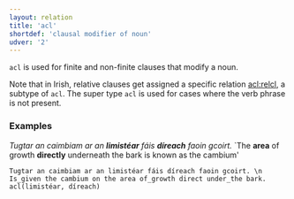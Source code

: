 ```yaml
---
layout: relation
title: 'acl'
shortdef: 'clausal modifier of noun'
udver: '2'
---
```


`acl` is used for finite and non-finite clauses that modify a noun. 

Note that in Irish, relative clauses get assigned a specific relation [acl:relcl](), a subtype of `acl`.
The super type `acl` is used for cases where the verb phrase is not present. 

### Examples

_Tugtar an caimbiam ar an <b>limistéar</b> fáis <b>díreach</b> faoin gcoirt._ `The <b>area</b> of growth <b>directly</b> underneath the bark is known as the cambium'

~~~ sdparse
Tugtar an caimbiam ar an limistéar fáis díreach faoin gcoirt. \n Is_given the cambium on the area of_growth direct under_the bark.
acl(limistéar, díreach)
~~~ 
<!-- Interlanguage links updated Út 9. května 2023, 20:03:52 CEST -->

